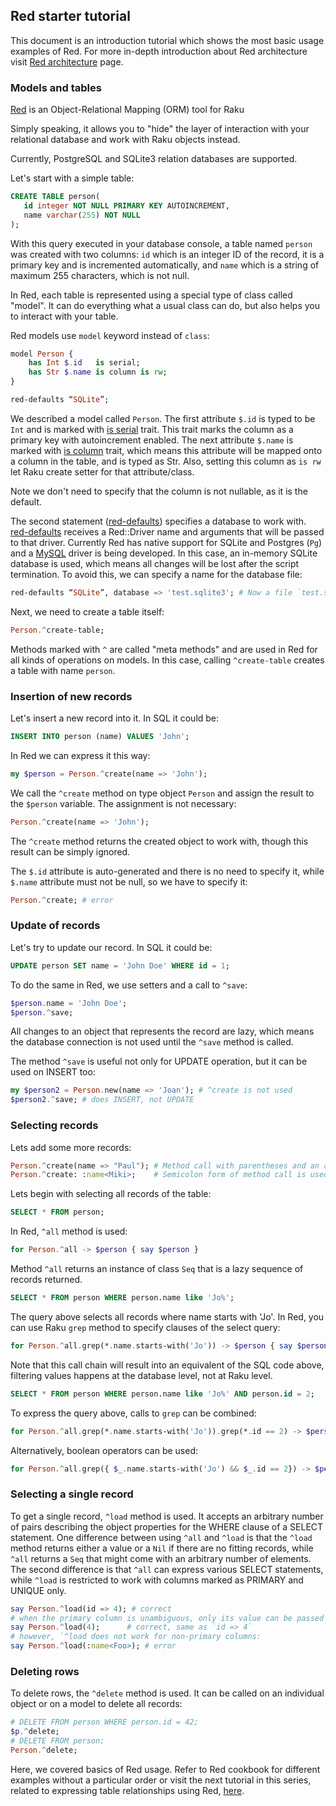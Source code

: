 ## Red starter tutorial

This document is an introduction tutorial which shows the most basic usage examples of Red.
For more in-depth introduction about Red architecture visit [Red architecture](tutorials/architecture) page.

### Models and tables

[Red](https://github.com/FCO/Red) is an Object-Relational Mapping (ORM) tool for Raku

Simply speaking, it allows you to "hide" the layer of interaction
with your relational database and work with Raku objects instead.

Currently, PostgreSQL and SQLite3 relation databases are supported.

Let's start with a simple table:

```sql
CREATE TABLE person(
   id integer NOT NULL PRIMARY KEY AUTOINCREMENT,
   name varchar(255) NOT NULL
);
```

With this query executed in your database console, a table named `person` was created with
two columns: `id` which is an integer ID of the record, it is a primary key and is
incremented automatically, and `name` which is a string of maximum 255 characters, which is not null.

In Red, each table is represented using a special type of class called "model". It can do
everything what a usual class can do, but also helps you to interact with your table.

Red models use `model` keyword instead of `class`:

```raku
model Person {
    has Int $.id   is serial;
    has Str $.name is column is rw;
}

red-defaults “SQLite”;
```

We described a model called `Person`. The first attribute `$.id` is typed to be `Int`
and is marked with [is serial](../api/Red/Traits) trait. This trait marks the column as a primary key with
autoincrement enabled. The next attribute `$.name` is marked with [is column](../api/Red/Traits) trait, which
means this attribute will be mapped onto a column in the table, and is typed as Str. Also, setting this column
as `is rw` let Raku create setter for that attribute/class.

Note we don't need to specify that the column is not nullable, as it is the default.

The second statement ([red-defaults](https://fco.github.io/Red/api/Red/Do)) specifies a database to work with.
[red-defaults](https://fco.github.io/Red/api/Red/Do) receives a Red::Driver name and arguments that will be passed
to that driver. Currently Red has native support for SQLite and Postgres (`Pg`) and a [MySQL](https://github.com/FCO/Red-Driver-MySQL)
driver is being developed. In this case, an in-memory SQLite database is used, which means all changes will be lost after
the script termination. To avoid this, we can specify a name for the database file:

```raku
red-defaults “SQLite”, database => 'test.sqlite3'; # Now a file `test.sqlite3` will be created
```

Next, we need to create a table itself:


```raku
Person.^create-table;
```

Methods marked with `^` are called "meta methods" and are used in Red
for all kinds of operations on models. In this case, calling `^create-table`
creates a table with name `person`.

### Insertion of new records

Let's insert a new record into it. In SQL it could be:

```sql
INSERT INTO person (name) VALUES 'John';
```

In Red we can express it this way:

```raku
my $person = Person.^create(name => 'John');
```

We call the `^create` method on type object `Person` and assign the result
to the `$person` variable. The assignment is not necessary:

```raku
Person.^create(name => 'John');
```

The `^create` method returns the created object to work with, though
this result can be simply ignored.

The `$.id` attribute is auto-generated and there is no need to specify it,
while `$.name` attribute must not be null, so we have to specify it:

```raku
Person.^create; # error
```

### Update of records

Let's try to update our record. In SQL it could be:

```sql
UPDATE person SET name = 'John Doe' WHERE id = 1;
```

To do the same in Red, we use setters and a call to `^save`:

```raku
$person.name = 'John Doe';
$person.^save;
```

All changes to an object that represents the record are lazy,
which means the database connection is not used until the `^save`
method is called.

The method `^save` is useful not only for UPDATE operation, but it can be used on
INSERT too:

```raku
my $person2 = Person.new(name => 'Joan'); # ^create is not used
$person2.^save; # does INSERT, not UPDATE
```

### Selecting records

Lets add some more records:

```raku
Person.^create(name => "Paul"); # Method call with parentheses and an arrow pair
Person.^create: :name<Miki>;    # Semicolon form of method call is used
```

Lets begin with selecting all records of the table:

```sql
SELECT * FROM person;
```

In Red, `^all` method is used:

```raku
for Person.^all -> $person { say $person }
```

Method `^all` returns an instance of class `Seq` that is a lazy sequence of records returned.

```sql
SELECT * FROM person WHERE person.name like 'Jo%';
```

The query above selects all records where name starts with 'Jo'. In Red, you can use Raku `grep`
method to specify clauses of the select query:

```raku
for Person.^all.grep(*.name.starts-with('Jo')) -> $person { say $person }
```

Note that this call chain will result into an equivalent of the SQL code above,
filtering values happens at the database level, not at Raku level.

```sql
SELECT * FROM person WHERE person.name like 'Jo%' AND person.id = 2;
```

To express the query above, calls to `grep` can be combined:

```raku
for Person.^all.grep(*.name.starts-with('Jo')).grep(*.id == 2) -> $person { say $person }
```

Alternatively, boolean operators can be used:

```raku
for Person.^all.grep({ $_.name.starts-with('Jo') && $_.id == 2}) -> $person { say $person }
```

### Selecting a single record

To get a single record, `^load` method is used. It accepts an arbitrary number of pairs
describing the object properties for the WHERE clause of a SELECT statement. One difference
between using `^all` and `^load` is that the `^load` method returns either a value or a `Nil`
if there are no fitting records, while `^all` returns a `Seq` that might come
with an arbitrary number of elements. The second difference is that `^all` can express
various SELECT statements, while `^load` is restricted to work with columns marked as PRIMARY
and UNIQUE only.

```raku
say Person.^load(id => 4); # correct
# when the primary column is unambiguous, only its value can be passed
say Person.^load(4);      # correct, same as `id => 4`
# however, `^load does not work for non-primary columns:
say Person.^load(:name<Foo>); # error
```

### Deleting rows

To delete rows, the `^delete` method is used. It can be called on an individual
object or on a model to delete all records:

```raku
# DELETE FROM person WHERE person.id = 42;
$p.^delete;
# DELETE FROM person;
Person.^delete;
```

Here, we covered basics of Red usage. Refer to Red cookbook
for different examples without a particular order or visit the next
tutorial in this series, related to expressing table relationships
using Red, [here](relationship).
